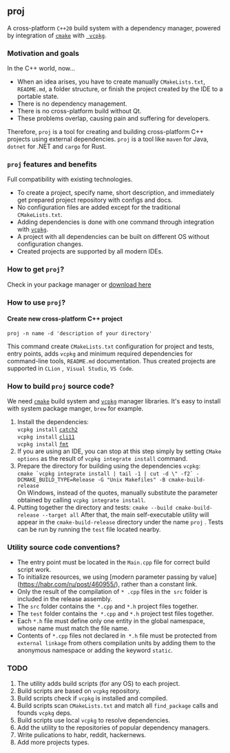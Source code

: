 ## proj

A cross-platform `C++20` build system with a dependency manager, powered by integration of [`cmake`](https://cmake.org/)
with [` vcpkg`](https://github.com/microsoft/vcpkg).

### Motivation and goals

In the С++ world, now...

* When an idea arises, you have to create manually `CMakeLists.txt`,` README.md`, a folder structure, or finish the
  project created by the IDE to a portable state.
* There is no dependency management.
* There is no cross-platform build without Qt.
* These problems overlap, causing pain and suffering for developers.

Therefore, `proj` is a tool for creating and building cross-platform C++ projects using external dependencies. `proj` is a
tool like `maven` for Java, `dotnet` for .NET and `cargo` for Rust.

### `proj` features and benefits

Full compatibility with existing technologies.

* To create a project, specify name, short description, and immediately get prepared project repository with configs and docs.
* No configuration files are added except for the traditional `CMakeLists.txt`.
* Adding dependencies is done with one command through integration with [`vcpkg`](https://github.com/microsoft/vcpkg).
* A project with all dependencies can be built on different OS without configuration changes.
* Created projects are supported by all modern IDEs.

### How to get `proj`?

Check in your package manager or [download here](https://github.com/demidko/proj/releases)

### How to use `proj`?

#### Create new cross-platform C++ project

`proj -n name -d 'description of your directory'`

This command create `CMakeLists.txt` configuration for project and tests, entry points, adds `vcpkg` and minimum
required dependencies for command-line tools, `README.md` documentation. Thus created projects are supported in `CLion`
,` Visual Studio`, `VS Code`.

### How to build `proj` source code?

We need [`cmake`](https://cmake.org/download) build system and [`vcpkg`](https://github.com/microsoft/vcpkg) manager
libraries. It's easy to install with system package manger, `brew` for example.

1. Install the dependencies:  
   `vcpkg install` [`catch2`](https://github.com/catchorg/Catch2)  
   `vcpkg install` [`cli11`](https://github.com/CLIUtils/CLI11)  
   `vcpkg install` [`fmt`](https://github.com/fmtlib/fmt)
1. If you are using an IDE, you can stop at this step simply by setting `CMake options` as the result
   of `vcpkg integrate install` command.
1. Prepare the directory for building using the dependencies `vcpkg`:  
   ```cmake `vcpkg integrate install | tail -1 | cut -d \" -f2` -DCMAKE_BUILD_TYPE=Release -G "Unix Makefiles" -B cmake-build-release```  
   On Windows, instead of the quotes, manually substitute the parameter obtained by calling `vcpkg integrate install`.
1. Putting together the directory and tests:
   `cmake --build cmake-build-release --target all`
   After that, the main self-executable utility will appear in the `cmake-build-release` directory under the name `proj`
   . Tests can be run by running the `test` file located nearby.

### Utility source code conventions?

* The entry point must be located in the `Main.cpp` file for correct build script work.
* To initialize resources, we using [modern parameter passing by value] (https://habr.com/ru/post/460955/), rather than
  a constant link.
* Only the result of the compilation of `* .cpp` files in the` src` folder is included in the release assembly.
* The `src` folder contains the` *.cpp` and `*.h` project files together.
* The `test` folder contains the` *.cpp` and `*.h` project test files together.
* Each `*.h` file must define only one entity in the global namespace, whose name must match the file name.
* Contents of `*.cpp` files not declared in` *.h` file must be protected from `external linkage` from others compilation
  units by adding them to the anonymous namespace or adding the keyword `static`.

### TODO

1. The utility adds build scripts (for any OS) to each project.
1. Build scripts are based on `vcpkg` repository.
1. Build scripts check if `vcpkg` is installed and compiled.
1. Build scripts scan `CMakeLists.txt` and match all `find_package` calls and founds `vcpkg` deps.
1. Build scripts use local `vcpkg` to resolve dependencies.
1. Add the utility to the repositories of popular dependency managers.
1. Write pulications to habr, reddit, hackernews.
1. Add more projects types.
